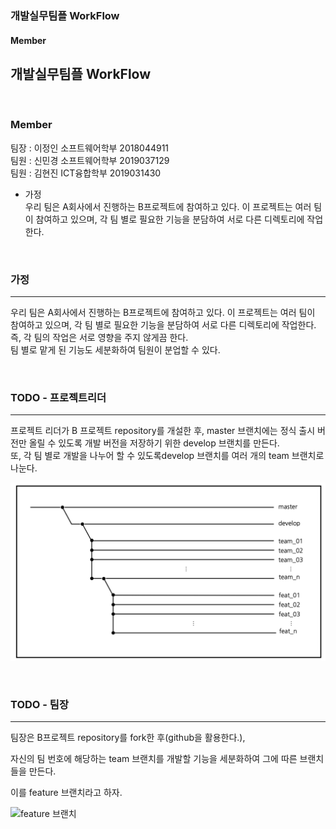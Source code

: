 ### 개발실무팀플 WorkFlow <br>
#### Member <br>
## 개발실무팀플 WorkFlow <br>

<br>

### **Member** <br>
팀장 : 이정인 소프트웨어학부 2018044911 <br>
팀원 : 신민경 소프트웨어학부 2019037129  <br>
팀원 : 김현진 ICT융합학부 2019031430 <br>

- 가정 <br>
  우리 팀은 A회사에서 진행하는 B프로젝트에 참여하고 있다. 이 프로젝트는 여러 팀이 참여하고 있으며, 각 팀 별로 필요한 기능을 분담하여 서로 다른 디렉토리에 작업한다. <br>
<br>

### **가정** <br>
____
우리 팀은 A회사에서 진행하는 B프로젝트에 참여하고 있다. 이 프로젝트는 여러 팀이 참여하고 있으며, 각 팀 별로 필요한 기능을 분담하여 서로 다른 디렉토리에 작업한다. <br>
  즉, 각 팀의 작업은 서로 영향을 주지 않게끔 한다.<br>
  팀 별로 맡게 된 기능도 세분화하여 팀원이 분업할 수 있다.<br>

<br>

### **TODO - 프로젝트리더** <br>
___
프로젝트 리더가 B 프로젝트 repository를 개설한 후, master 브랜치에는 정식 출시 버전만 올릴 수 있도록 개발 버전을 저장하기 위한 develop 브랜치를 만든다.<br>
또, 각 팀 별로 개발을 나누어 할 수 있도록develop 브랜치를 여러 개의 team 브랜치로 나눈다.<br>

![team 브랜치](./img/teamBranch.png)

<br>

### **TODO - 팀장**
___
팀장은 B프로젝트 repository를 fork한 후(github을 활용한다.),  

자신의 팀 번호에 해당하는 team 브랜치를 개발할 기능을 세분화하여 그에 따른 브랜치들을 만든다.  

이를 feature 브랜치라고 하자.

![feature 브랜치](../IOFT_FLOW/img/featureBranch.jpg)
